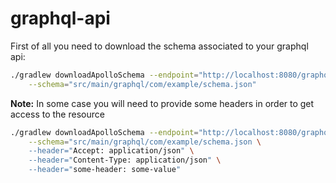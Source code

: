 # graphql-api

First of all you need to download the schema associated to your graphql api:
```bash
./gradlew downloadApolloSchema --endpoint="http://localhost:8080/graphql" \
    --schema="src/main/graphql/com/example/schema.json"
```

**Note:** In some case you will need to provide some headers in order to get access to the resource

```bash
./gradlew downloadApolloSchema --endpoint="http://localhost:8080/graphql" \
    --schema="src/main/graphql/com/example/schema.json \
    --header="Accept: application/json" \
    --header="Content-Type: application/json" \
    --header="some-header: some-value"
```